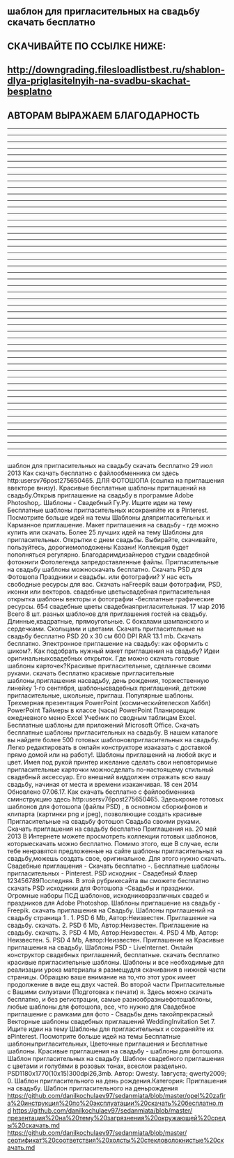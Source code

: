 шаблон для пригласительных на свадьбу скачать бесплатно
--------------------------------------------------
СКАЧИВАЙТЕ ПО ССЫЛКЕ НИЖЕ:
--------------------------------------------------
http://downgrading.filesloadlistbest.ru/shablon-dlya-priglasitelnyih-na-svadbu-skachat-besplatno
--------------------------------------------------
АВТОРАМ ВЫРАЖАЕМ БЛАГОДАРНОСТЬ
--------------------------------------------------
--------------------------------------------------
--------------------------------------------------
--------------------------------------------------
--------------------------------------------------
--------------------------------------------------
--------------------------------------------------
--------------------------------------------------
--------------------------------------------------
--------------------------------------------------
--------------------------------------------------
--------------------------------------------------
--------------------------------------------------
--------------------------------------------------
--------------------------------------------------
--------------------------------------------------
--------------------------------------------------
--------------------------------------------------
--------------------------------------------------
--------------------------------------------------
--------------------------------------------------
--------------------------------------------------
--------------------------------------------------
--------------------------------------------------
--------------------------------------------------
--------------------------------------------------
--------------------------------------------------
--------------------------------------------------
--------------------------------------------------
--------------------------------------------------
--------------------------------------------------
--------------------------------------------------
--------------------------------------------------
--------------------------------------------------
--------------------------------------------------
--------------------------------------------------
--------------------------------------------------
--------------------------------------------------
--------------------------------------------------
--------------------------------------------------
--------------------------------------------------
--------------------------------------------------
--------------------------------------------------
--------------------------------------------------
--------------------------------------------------
--------------------------------------------------
--------------------------------------------------
--------------------------------------------------
--------------------------------------------------
--------------------------------------------------
--------------------------------------------------
--------------------------------------------------
шаблон для пригласительных на свадьбу скачать бесплатно 29 июл 2013  Как скачать бесплатно с файлообменника см здесь http:usersv76post275650465. ДЛЯ ФОТОШОПА (ссылка на приглашения ввекторе внизу). Красивые бесплатные шаблоны приглашений на свадьбу.Открыв приглашение на свадьбу в программе Adobe Photoshop,. Шаблоны - Свадебный Гу.Ру. Ищите идеи на тему Бесплатные шаблоны пригласительных исохраняйте их в Pinterest.  Посмотрите больше идей на темы Шаблоны дляпригласительных и Карманное приглашение. Макет приглашения на свадьбу - где можно купить или скачать. Более 25 лучших идей на тему Шаблоны для пригласительных. Открытки с днем свадьбы. Выбирайте, скачивайте, пользуйтесь, дорогиемолодожены Казани! Коллекция будет пополняться регулярно. Благодаримдизайнеров студии свадебной фотокниги Фотолегенда запредоставленные файлы. Пригласительные на свадьбу шаблоны можноскачать бесплатно. Скачать PSD для Фотошопа  Праздники и свадьбы. или фотографии? У нас есть свободные ресурсы для вас. Скачать наFreepik ваши фотографии, PSD, иконки или векторов.  свадебные цветысвадебная пригласительная открытка шаблоны векторы и фотографии -бесплатные графические ресурсы. 654 свадебные цветы свадебнаяпригласительная. 17 мар 2016  Всего 8 шт. разных шаблонов для приглашения гостей на свадьбу. Длинные,квадратные, прямоугольные. С бокалами шампанского и сердечками. Скольцами и цветами. Скачать пригласительные на свадьбу бесплатно  PSD 20 х 30 см  600 DPI  RAR  13.1 mb. Скачать бесплатно.
Электронное приглашение на свадьбу: как оформить с шиком?. Как подобрать нужный макет приглашения на свадьбу? Идеи оригинальныхсвадебных открыток. Где можно скачать готовые шаблоны карточек?Красивые пригласительные, сделанные своими руками. скачать бесплатно красивые пригласительные шаблоны,приглашения насвадьбу, день рождения, торжественную линейку 1-го сентября, шаблонысвадебных приглашений, детские пригласительные, школьные, приглаш. Популярные шаблоны. Трехмерная презентация PowerPoint (космическийтелескоп Хаббл) PowerPoint  Таймеры в классе (часы) PowerPoint Планировщик ежедневного меню Excel  Учебник по сводным таблицам Excel. Бесплатные шаблоны для приложений Microsoft Office. Скачать бесплатные шаблоны пригласительных на свадьбу. В нашем каталоге вы найдете более 500 готовых шаблоновпригласительных на свадьбу. Легко редактировать в онлайн конструкторе изаказать с доставкой прямо домой или на работу!. Шаблоны приглашений на любой вкус и цвет. Имея под рукой принтер ижелание сделать свои неповторимые пригласительные карточки можносделать по-настоящему стильный свадебный аксессуар. Его внешний виддолжен отражать всю вашу свадьбу, начиная от места и времени изаканчивая. 18 сен 2014  Обновлено 07.06.17. Как скачать бесплатно с файлообменника сминструкцию здесь http:usersv76post275650465. Здеськроме готовых шаблонов для фотошопа (файлы PSD) , в основном сборкифонов и клипарта (картинки png и jpeg), позволяющие создать красивые
Пригласительные на свадьбу фотошоп  Свадьба своими руками. Скачать приглашения на свадьбу бесплатно  Приглашения на. 20 май 2013  В Интернете можете просмотреть коллекции готовых шаблонов, которыескачать можно бесплатно. Помимо этого, еще  В случае, если тебе ненравятся предложенные на сайте шаблоны пригласительных на свадьбу,можешь создать свое, оригинальное. Для этого нужно скачать. Свадебные приглашения - Скачать бесплатно  -. Бесплатные шаблоны пригласительных - Pinterest. PSD исходник - Свадебный Флаер  123456789Последняя. В этой рубрикесайта вы сможете бесплатно скачать PSD исходники для Фотошопа -Свадьбы и праздники. Огромные наборы ПСД шаблонов, исходниковразличных свадеб и праздников для Adobe Photoshop. Шаблоны приглашение на свадьбу - Freepik. скачать приглашения на Свадьбу. Шаблоны приглашений на свадьбу  страница 1 . 1. PSD  6 Mb, Автор:Неизвестен. Приглашение на свадьбу. скачать. 2. PSD 6 Mb, Автор:Неизвестен. Приглашение на свадьбу. скачать. 3. PSD  4 Mb, Автор:Неизвестен. 4. PSD  4 Mb, Автор: Неизвестен. 5. PSD  4 Mb, Автор:Неизвестен. Приглашение на
Красивые приглашения на свадьбу. Шаблоны PSD - LiveInternet. Онлайн конструктор свадебных приглашений, бесплатные. скачать бесплатно красивые пригласительные шаблоны. Шаблоны и все необходимые для реализации урока материалы я размещудля скачивания в нижней части страницы. Обращаю ваше внимание на то,что этот урок имеет продолжение в виде ещ двух частей. Во второй части Пригласительные с Вашими силуэтами (Подготовка к печати) я. Здесь можно скачать бесплатно, и без регистрации, самые разнообразныефотошаблоны, любые шаблоны для фотошопа, все, что нужно для Свадебное приглашение с рамками для фото - Свадьбы день такойпрекрасный  Векторные шаблоны свадебных приглашений  WeddingInvitation Set 7. Ищите идеи на тему Шаблоны для пригласительных и сохраняйте их вPinterest.  Посмотрите больше идей на темы Бесплатные шаблоныпригласительных, Цветочные приглашения и Бесплатные шаблоны. Красивые приглашения на свадьбу - шаблоны для фотошопа. Шаблон пригласительных на свадьбу. Шаблон свадебного приглашения с цветами и голубями в розовых тонах, всеслои раздельно. PSD1180x1770(10х15)300dpi26,3mb. Автор: Qwesty. 1августа; qwerty2009; 0. Шаблон пригласительного на день рождения.Категория: Приглашения на свадьбу. Шаблон пригласительного на деньрождения
https://github.com/danilkochulaev97/sedanmiata/blob/master/opel%20zafira%20инструкция%20по%20эксплуатации%20скачать%20бесплатно.md
https://github.com/danilkochulaev97/sedanmiata/blob/master/презентация%20на%20тему%20загрязнения%20окружающей%20среды%20скачать.md
https://github.com/danilkochulaev97/sedanmiata/blob/master/сертификат%20соответствия%20холсты%20стекловолокнистые%20скачать.md